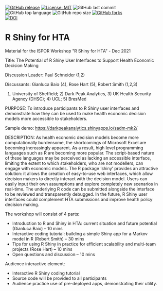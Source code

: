 [![GitHub release](https://img.shields.io/badge/R-HEDS-green)](https://img.shields.io/badge/R-hello-green)
[![License: MIT](https://img.shields.io/badge/License-MIT-yellow.svg)](https://opensource.org/licenses/MIT)
![GitHub last commit](https://img.shields.io/github/last-commit/r-hta/R-Shiny-for-HTA?color=red&style=plastic)
![GitHub top language](https://img.shields.io/github/languages/top/r-hta/R-Shiny-for-HTA?style=plastic)
![GitHub repo size](https://img.shields.io/github/repo-size/r-hta/R-Shiny-for-HTA?style=plastic)
[![GitHub forks](https://img.shields.io/github/forks/r-hta/R-Shiny-for-HTA?style=social&label=Fork&maxAge=2592000)](https://GitHub.com/r-hta/R-Shiny-for-HTA/network/)
<br>
[![DOI](https://zenodo.org/badge/DOI/10.5281/zenodo.3730897.svg)](https://doi.org/10.5281/zenodo.3730897)


# R Shiny for HTA

Material for the ISPOR Workshop "R Shiny for HTA" - Dec 2021

Title: The Potential of R Shiny User Interfaces to Support Health Economic Decision Making

Discussion Leader: Paul Schneider (1,2)

Discussants: Gianluca Baio (4), Rose Hart (5), Robert Smith (1,2,3)

1) University of Sheffield; 2) Dark Peak Analytics, 3) UK Health Security Agency (DHSC); 4) UCL; 5) BresMed


PURPOSE: To introduce participants to R Shiny user interfaces and demonstrate how they can be used to make health economic decision models more accessible to stakeholders.
 
Sample demo: https://darkpeakanalytics.shinyapps.io/sadm-mk2/ 
 
DESCRIPTION: As health economic decision models become more computationally burdensome, the shortcomings of Microsoft Excel are becoming increasingly apparent. As a result, high level programming languages such as R are becoming more popular. The script-based nature of these languages may be perceived as lacking an accessible interface, limiting the extent to which stakeholders, who are not modellers, can engage with economic models. The R package ‘shiny’ provides an attractive solution: it allows the creation of easy-to-use web interfaces, which allow decision makers to directly interact with the decision model. Users can easily input their own assumptions and explore completely new scenarios in real-time. The underlying R code can be submitted alongside the interface to be reviewed and transparently debugged. In the future, R Shiny user interfaces could complement HTA submissions and improve health policy decision making.
 
The workshop will consist of 4 parts:
- Introduction to R and Shiny in HTA: current situation and future potential (Gianluca Baio) – 10 mins
- Interactive coding tutorial: building a simple Shiny app for a Markov model in R (Robert Smith) – 30 mins
- Tips for using R Shiny in practice for efficient scalability and multi-team projects (Rose Hart) – 10 mins
- Open questions and discussion – 10 mins

Audience interactive element:
- Interactive R Shiny coding tutorial
- Source code will be provided to all participants
- Audience practice use of pre-deployed apps, demonstrating their utility.


